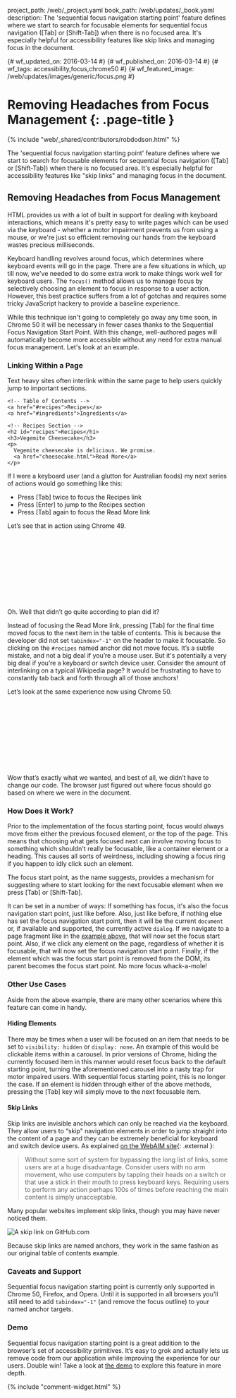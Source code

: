 project_path: /web/_project.yaml
book_path: /web/updates/_book.yaml
description: The 'sequential focus navigation starting point' feature defines where we start to search for focusable elements for sequential focus navigation ([Tab] or [Shift-Tab]) when there is no focused area. It's especially helpful for accessibility features like skip links and managing focus in the document.

{# wf_updated_on: 2016-03-14 #}
{# wf_published_on: 2016-03-14 #}
{# wf_tags: accessibility,focus,chrome50 #}
{# wf_featured_image: /web/updates/images/generic/focus.png #}

# Removing Headaches from Focus Management {: .page-title }

{% include "web/_shared/contributors/robdodson.html" %}



The 'sequential focus navigation starting point' feature defines where we start to search for focusable elements for sequential focus navigation ([Tab] or [Shift-Tab]) when there is no focused area. It's especially helpful for accessibility features like "skip links" and managing focus in the document.


## Removing Headaches from Focus Management

HTML provides us with a lot of built in support for dealing with keyboard interactions, which means it's pretty easy to write pages which can be used via the keyboard - whether a motor impairment prevents us from using a mouse, or we're just so efficient removing our hands from the keyboard wastes precious milliseconds.

Keyboard handling revolves around focus, which determines where keyboard events will go in the page. There are a few situations in which, up till now, we've needed to do some extra work to make things work well for keyboard users. The `focus()` method allows us to manage focus by selectively choosing an element to focus in response to a user action. However, this best practice suffers from a lot of gotchas and requires some tricky JavaScript hackery to provide a baseline experience.

While this technique isn't going to completely go away any time soon, in Chrome 50 it will be necessary in fewer cases thanks to the Sequential Focus Navigation Start Point. With this change, well-authored pages will automatically become more accessible without any need for extra manual focus management. Let's look at  an example.

### Linking Within a Page
Text heavy sites often interlink within the same page to help users quickly jump to important sections.


    <!-- Table of Contents -->
    <a href="#recipes">Recipes</a>
    <a href="#ingredients">Ingredients</a>
    
    <!-- Recipes Section -->
    <h2 id="recipes">Recipes</h1>
    <h3>Vegemite Cheesecake</h3>
    <p>
      Vegemite cheesecake is delicious. We promise.
      <a href="cheesecake.html">Read More</a>
    </p>
    

If I were a keyboard user (and a glutton for Australian foods) my next series of actions would go something like this:

- Press \[Tab\] twice to focus the Recipes link
- Press \[Enter\] to jump to the Recipes section
- Press \[Tab\] again to focus the Read More link

Let’s see that in action using Chrome 49.

<div class="video-wrapper">
  <iframe class="devsite-embedded-youtube-video" data-video-id="eUut7VOyER0"
          data-autohide="1" data-showinfo="0" frameborder="0" allowfullscreen>
  </iframe>
</div>

Oh. Well that didn’t go quite according to plan did it?

Instead of focusing the Read More link, pressing \[Tab\] for the final time moved focus to the next item in the table of contents. This is because the developer did not set `tabindex="-1"` on the header to make it focusable. So clicking on the `#recipes` named anchor did not move focus. It’s a subtle mistake, and not a big deal if you’re a mouse user. But it's potentially a very big deal if you’re a keyboard or switch device user. Consider the amount of interlinking on a typical Wikipedia page? It would be frustrating to have to constantly tab back and forth through all of those anchors!

Let’s look at the same experience now using Chrome 50.

<a id="chrome-50-focus" href="#"></a>
<div class="video-wrapper">
  <iframe class="devsite-embedded-youtube-video" data-video-id="GWq48f5Fu7o"
          data-autohide="1" data-showinfo="0" frameborder="0" allowfullscreen>
  </iframe>
</div>

Wow that’s exactly what we wanted, and best of all, we didn’t have to change our code. The browser just figured out where focus should go based on where we were in the document.

### How Does it Work?
Prior to the implementation of the focus starting point, focus would always move from either the previous focused element, or the top of the page. This means that choosing what gets focused next can involve moving focus to something which shouldn't really be focusable, like a container element or a heading. This causes all sorts of weirdness, including showing a focus ring if you happen to idly click such an element.

The focus start point, as the name suggests, provides a mechanism for suggesting where to start looking for the next focusable element when we press \[Tab\] or \[Shift-Tab\].

It can be set in a number of ways:
If something has focus, it's also the focus navigation start point, just like before.
Also, just like before, if nothing else has set the focus navigation start point, then it will be the current `document` or, if available and supported, the currently active `dialog`.
If we navigate to a page fragment like in the <a href="#chrome-50-focus">example above</a>, that will now set the focus start point.
Also, if we click any element on the page, regardless of whether it is focusable, that will now set the focus navigation start point.
Finally, if the element which was the focus start point is removed from the DOM, its parent becomes the focus start point. No more focus whack-a-mole!

### Other Use Cases
Aside from the above example, there are many other scenarios where this feature can come in handy.

#### Hiding Elements
There may be times when a user will be focused on an item that needs to be set to `visibility: hidden` or `display: none`. An example of this would be clickable items within a carousel. In prior versions of Chrome, hiding the currently focused item in this manner would reset focus back to the default starting point, turning the aforementioned carousel into a nasty trap for motor impaired users. With sequential focus starting point, this is no longer the case. If an element is hidden through either of the above methods, pressing the \[Tab\] key will simply move to the next focusable item.

#### Skip Links
Skip links are invisible anchors which can only be reached via the keyboard. They allow users to “skip" navigation elements in order to jump straight into the content of a page and they can be extremely beneficial for keyboard and switch device users. As explained [on the WebAIM site](http://webaim.org/techniques/skipnav/){: .external }:

> Without some sort of system for bypassing the long list of links, some users are at a huge disadvantage. Consider users with no arm movement, who use computers by tapping their heads on a switch or that use a stick in their mouth to press keyboard keys. Requiring users to perform any action perhaps 100s of times before reaching the main content is simply unacceptable.


Many popular websites implement skip links, though you may have never noticed them.

![A skip link on GitHub.com](/web/updates/images/2016/03/focus-start-point/gh-skip.jpg)

Because skip links are named anchors, they work in the same fashion as our original table of contents example.

### Caveats and Support
Sequential focus navigation starting point is currently only supported in Chrome 50, Firefox, and Opera. Until it is supported in all browsers you’ll still need to add `tabindex="-1"` (and remove the focus outline) to your named anchor targets.

### Demo
Sequential focus navigation starting point is a great addition to the browser’s set of accessibility primitives. It’s easy to grok and actually lets us remove code from our application while improving the experience for our users. Double win! Take a look at [the demo](https://googlechrome.github.io/samples/focus-navigation-start-point/index.html) to explore this feature in more depth.


{% include "comment-widget.html" %}
